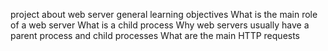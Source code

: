 project about web server
general learning objectives
What is the main role of a web server
What is a child process
Why web servers usually have a parent process and child processes
What are the main HTTP requests
